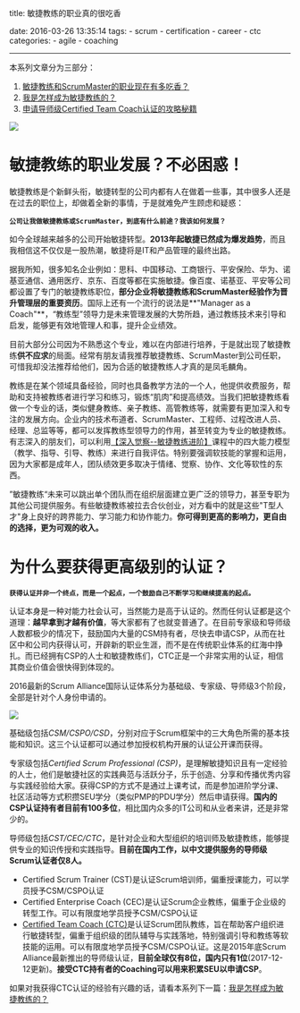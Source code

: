 title: 敏捷教练的职业真的很吃香

date: 2016-03-26 13:35:14
tags:
    - scrum
    - certification
    - career
    - ctc
categories:
    - agile
    - coaching


----------

本系列文章分为三部分：

1. [敏捷教练和ScrumMaster的职业现在有多吃香？](/2016/03/26/how-bright-career-path-of-scrummaster-and-agile-coach)
2. [我是怎样成为敏捷教练的？](/2016/03/26/my-agile-coach-journey)
3. [申请导师级Certified Team Coach认证的攻略秘籍](/2016/03/26/tips-to-certified-team-coach-application)

![](http://z.abang.com/f/dongman/1/3/B/0/-/-/anxijiaolian.jpg)

# 敏捷教练的职业发展？不必困惑！

敏捷教练是个新鲜头衔，敏捷转型的公司内都有人在做着一些事，其中很多人还是在过去的职位上，却做着全新的事情，于是就难免产生顾虑和疑惑：

**`公司让我做敏捷教练或ScrumMaster，到底有什么前途？我该如何发展？`**

<!--more-->

如今全球越来越多的公司开始敏捷转型。**2013年起敏捷已然成为爆发趋势**，而且我相信这不仅仅是一股热潮，敏捷将是IT和产品管理的最终出路。

据我所知，很多知名企业例如：思科、中国移动、工商银行、平安保险、华为、诺基亚通信、通用医疗、京东、百度等都在实施敏捷。像百度、诺基亚、平安等公司都设置了专门的敏捷教练职位，**部分企业将敏捷教练和ScrumMaster经验作为晋升管理层的重要资历**。国际上还有一个流行的说法是**"Manager as a Coach"**，“教练型”领导力是未来管理发展的大势所趋，通过教练技术来引导和启发，能够更有效地管理人和事，提升企业绩效。

目前大部分公司因为不熟悉这个专业，难以在内部进行培养，于是就出现了敏捷教练**供不应求**的局面。经常有朋友请我推荐敏捷教练、ScrumMaster到公司任职，可惜我却没法推荐给他们，因为合适的敏捷教练人才真的是凤毛麟角。

教练是在某个领域具备经验，同时也具备教学方法的一个人，他提供收费服务，帮助和支持被教练者进行学习和练习，锻炼“肌肉”和提高绩效。当我们把敏捷教练看做一个专业的话，类似健身教练、亲子教练、高管教练等，就需要有更加深入和专注的发展方向。企业内的技术布道者、ScrumMaster、工程师、过程改进人员、经理、总监等等，都可以发挥教练型领导力的作用，甚至转变为专业的敏捷教练。有志深入的朋友们，可以利用[【深入觉察--敏捷教练进阶】](http://www.uperform.cn/agile-coaching-advanced-scrummaster-csp/)课程中的四大能力模型（教学、指导、引导、教练）来进行自我评估。特别要强调软技能的掌握和运用，因为大家都是成年人，团队绩效更多取决于情绪、觉察、协作、文化等软性的东西。

”敏捷教练“未来可以跳出单个团队而在组织层面建立更广泛的领导力，甚至专职为其他公司提供服务。有些敏捷教练被拉去合伙创业，对方看中的就是这些"T型人才"身上良好的跨界能力、学习能力和协作能力。**你可得到更高的影响力，更自由的选择，更为可观的收入。**


# 为什么要获得更高级别的认证？

**`获得认证并非一个终点，而是一个起点，一个鼓励自己不断学习和继续提高的起点。`**
	
认证本身是一种对能力社会认可，当然能力是高于认证的。然而任何认证都是这个道理：**越早拿到才越有价值**，等大家都有了也就变普通了。在目前专家级和导师级人数都极少的情况下，鼓励国内大量的CSM持有者，尽快去申请CSP，从而在社区中和公司内获得认可，开辟新的职业生涯，而不是在传统职业体系的红海中挣扎。而已经拥有CSP的人士和敏捷教练们，CTC正是一个非常实用的认证，相信其商业价值会很快得到体现的。

2016最新的Scrum Alliance国际认证体系分为基础级、专家级、导师级3个阶段，全部是针对个人身份申请的。

![](http://res.uperform.cn//SA-Scrum-Certifications-2016.jpg)

基础级包括*CSM/CSPO/CSD*，分别对应于Scrum框架中的三大角色所需的基本技能和知识。这三个认证都可以通过参加授权机构开展的认证公开课而获得。


专家级包括*Certified Scrum Professional (CSP)*，是理解敏捷知识且有一定经验的人士，他们是敏捷社区的实践典范与活跃分子，乐于创造、分享和传播优秀内容与实践经验给大家。获得CSP的方式不是通过上课考试，而是参加进阶学分课、社区活动等方式积攒SEU学分（类似PMP的PDU学分）然后申请获得。**国内的CSP认证持有者目前有100多位**，相比国内众多的IT公司和从业者来讲，还是非常少的。


导师级包括*CST/CEC/CTC*，是针对企业和大型组织的培训师及敏捷教练，能够提供专业的知识传授和实践指导。**目前在国内工作，以中文提供服务的导师级Scrum认证者仅8人。**

* Certified Scrum Trainer (CST)是认证Scrum培训师，偏重授课能力，可以学员授予CSM/CSPO认证
* Certified Enterprise Coach (CEC)是认证Scrum企业教练，偏重于企业级的转型工作。可以有限度地学员授予CSM/CSPO认证
* [Certified Team Coach (CTC)](https://www.scrumalliance.org/certifications/ctc-certification)是认证Scrum团队教练，旨在帮助客户组织进行敏捷转型，偏重于组织级的团队辅导与实践落地，特别强调引导和教练等软技能的运用。可以有限度地学员授予CSM/CSPO认证。这是2015年底Scrum Alliance最新推出的导师级认证，**目前全球仅有8位，国内只有1位**(2017-12-12更新)。**接受CTC持有者的Coaching可以用来积累SEU以申请CSP**。


如果对我获得CTC认证的经验有兴趣的话，请看本系列下一篇：[我是怎样成为敏捷教练的？](/2016/03/26/my-agile-coach-journey)


